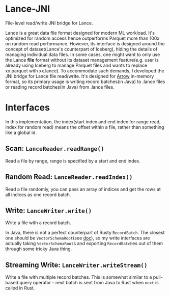 # Lance-JNI

File-level read/write JNI bridge for Lance.

Lance is a great data file format designed for modern ML workload. It's optimized for random access hence outperforms Parquet more than 100x on random read performance. However, its interface is designed around the concept of dataset(Lance's counterpart of Iceberg), hiding the details of managing individual data files. In some cases, one might want to only use the Lance **file** format without its dataset management feature(e.g. user is already using Iceberg to manage Parquet files and wants to replace xx.parquet with xx.lance). To accommodate such demands, I developed the JNI bridge for Lance file read/write. It's designed for [Arrow](https://github.com/apache/arrow) in-memory format, so its primary usage is writing record batches(in Java) to .lance files or reading record batches(in Java) from .lance files.

# Interfaces

In this implementation, the index(start index and end index for range read, index for random read) means the offset within a file, rather than something like a global id.

## Scan: `LanceReader.readRange()`

Read a file by range, range is specified by a start and end index. 

## Random Read: `LanceReader.readIndex()`

Read a file randomly, you can pass an array of indices and get the rows at all indices as one record batch.

## Write: `LanceWriter.write()`

Write a file with a record batch. 

In Java, there is not a perfect counterpart of Rusty `RecordBatch`. The closest one should be `VectorSchemaRoot`(see [doc](https://arrow.apache.org/docs/java/vector_schema_root.html)), so my write interfaces are actually taking `VectorSchemaRoot`s and exporting `RecordBatch`es out of them through some tricky Java thing.

## Streaming Write: `LanceWriter.writeStream()`

Write a file with multiple record batches. This is somewhat similar to a pull-based query operator - next batch is sent from Java to Rust when `next` is called in Rust.

